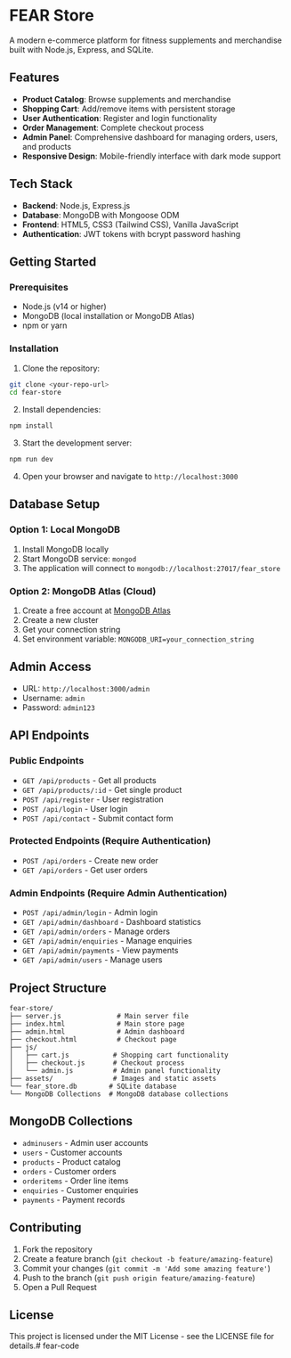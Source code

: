 # FEAR Store

A modern e-commerce platform for fitness supplements and merchandise built with Node.js, Express, and SQLite.

## Features

- **Product Catalog**: Browse supplements and merchandise
- **Shopping Cart**: Add/remove items with persistent storage
- **User Authentication**: Register and login functionality
- **Order Management**: Complete checkout process
- **Admin Panel**: Comprehensive dashboard for managing orders, users, and products
- **Responsive Design**: Mobile-friendly interface with dark mode support

## Tech Stack

- **Backend**: Node.js, Express.js
- **Database**: MongoDB with Mongoose ODM
- **Frontend**: HTML5, CSS3 (Tailwind CSS), Vanilla JavaScript
- **Authentication**: JWT tokens with bcrypt password hashing

## Getting Started

### Prerequisites

- Node.js (v14 or higher)
- MongoDB (local installation or MongoDB Atlas)
- npm or yarn

### Installation

1. Clone the repository:
```bash
git clone <your-repo-url>
cd fear-store
```

2. Install dependencies:
```bash
npm install
```

3. Start the development server:
```bash
npm run dev
```

4. Open your browser and navigate to `http://localhost:3000`

## Database Setup

### Option 1: Local MongoDB
1. Install MongoDB locally
2. Start MongoDB service: `mongod`
3. The application will connect to `mongodb://localhost:27017/fear_store`

### Option 2: MongoDB Atlas (Cloud)
1. Create a free account at [MongoDB Atlas](https://www.mongodb.com/atlas)
2. Create a new cluster
3. Get your connection string
4. Set environment variable: `MONGODB_URI=your_connection_string`

## Admin Access

- URL: `http://localhost:3000/admin`
- Username: `admin`
- Password: `admin123`

## API Endpoints

### Public Endpoints
- `GET /api/products` - Get all products
- `GET /api/products/:id` - Get single product
- `POST /api/register` - User registration
- `POST /api/login` - User login
- `POST /api/contact` - Submit contact form

### Protected Endpoints (Require Authentication)
- `POST /api/orders` - Create new order
- `GET /api/orders` - Get user orders

### Admin Endpoints (Require Admin Authentication)
- `POST /api/admin/login` - Admin login
- `GET /api/admin/dashboard` - Dashboard statistics
- `GET /api/admin/orders` - Manage orders
- `GET /api/admin/enquiries` - Manage enquiries
- `GET /api/admin/payments` - View payments
- `GET /api/admin/users` - Manage users

## Project Structure

```
fear-store/
├── server.js              # Main server file
├── index.html             # Main store page
├── admin.html             # Admin dashboard
├── checkout.html          # Checkout page
├── js/
│   ├── cart.js           # Shopping cart functionality
│   ├── checkout.js       # Checkout process
│   └── admin.js          # Admin panel functionality
├── assets/               # Images and static assets
└── fear_store.db        # SQLite database
└── MongoDB Collections  # MongoDB database collections
```

## MongoDB Collections

- `adminusers` - Admin user accounts
- `users` - Customer accounts
- `products` - Product catalog
- `orders` - Customer orders
- `orderitems` - Order line items
- `enquiries` - Customer enquiries
- `payments` - Payment records

## Contributing

1. Fork the repository
2. Create a feature branch (`git checkout -b feature/amazing-feature`)
3. Commit your changes (`git commit -m 'Add some amazing feature'`)
4. Push to the branch (`git push origin feature/amazing-feature`)
5. Open a Pull Request

## License

This project is licensed under the MIT License - see the LICENSE file for details.# fear-code
